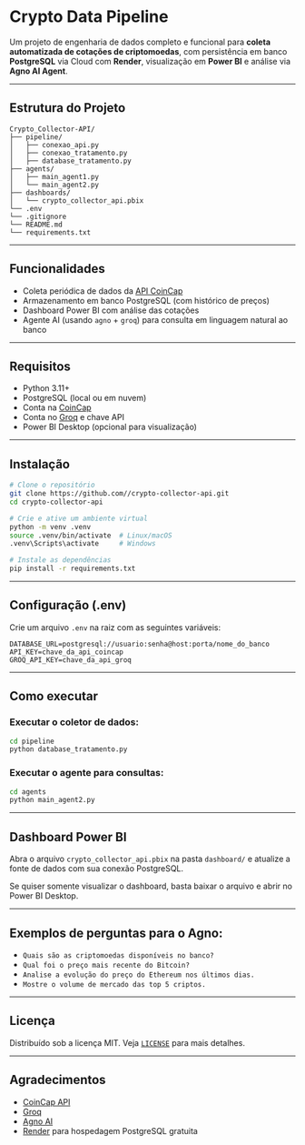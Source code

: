 #  Crypto Data Pipeline

&#x20;&#x20;

Um projeto de engenharia de dados completo e funcional para **coleta automatizada de cotações de criptomoedas**, com persistência em banco **PostgreSQL** via Cloud com **Render**, visualização em **Power BI** e análise via **Agno AI Agent**.

---

##  Estrutura do Projeto

```
Crypto_Collector-API/
├── pipeline/
│   ├── conexao_api.py
│   ├── conexao_tratamento.py
│   ├── database_tratamento.py
├── agents/
│   ├── main_agent1.py
│   └── main_agent2.py
├── dashboards/
│   └── crypto_collector_api.pbix
└── .env
└── .gitignore
└── README.md
└── requirements.txt

```

---

##  Funcionalidades

-  Coleta periódica de dados da [API CoinCap](https://docs.coincap.io/)
-  Armazenamento em banco PostgreSQL (com histórico de preços)
-  Dashboard Power BI com análise das cotações
-  Agente AI (usando `agno` + `groq`) para consulta em linguagem natural ao banco

---

##  Requisitos

- Python 3.11+
- PostgreSQL (local ou em nuvem)
- Conta na [CoinCap](https://coincap.io/)
- Conta no [Groq](https://console.groq.com/) e chave API
- Power BI Desktop (opcional para visualização)

---

##  Instalação

```bash
# Clone o repositório
git clone https://github.com//crypto-collector-api.git
cd crypto-collector-api

# Crie e ative um ambiente virtual
python -m venv .venv
source .venv/bin/activate  # Linux/macOS
.venv\Scripts\activate     # Windows

# Instale as dependências
pip install -r requirements.txt
```

---

##  Configuração (.env)

Crie um arquivo `.env` na raiz com as seguintes variáveis:

```
DATABASE_URL=postgresql://usuario:senha@host:porta/nome_do_banco
API_KEY=chave_da_api_coincap
GROQ_API_KEY=chave_da_api_groq
```

---

##  Como executar

### Executar o coletor de dados:

```bash
cd pipeline
python database_tratamento.py
```

### Executar o agente para consultas:

```bash
cd agents
python main_agent2.py
```

---

##  Dashboard Power BI

Abra o arquivo `crypto_collector_api.pbix` na pasta `dashboard/` e atualize a fonte de dados com sua conexão PostgreSQL.

Se quiser somente visualizar o dashboard, basta baixar o arquivo e abrir no Power BI Desktop.

---

##  Exemplos de perguntas para o Agno:

- `Quais são as criptomoedas disponíveis no banco?`
- `Qual foi o preço mais recente do Bitcoin?`
- `Analise a evolução do preço do Ethereum nos últimos dias.`
- `Mostre o volume de mercado das top 5 criptos.`

---

##  Licença

Distribuído sob a licença MIT. Veja [`LICENSE`](LICENSE) para mais detalhes.

---

##  Agradecimentos

- [CoinCap API](https://docs.coincap.io/)
- [Groq](https://console.groq.com/)
- [Agno AI](https://pypi.org/project/agno/)
- [Render](https://render.com/) para hospedagem PostgreSQL gratuita

